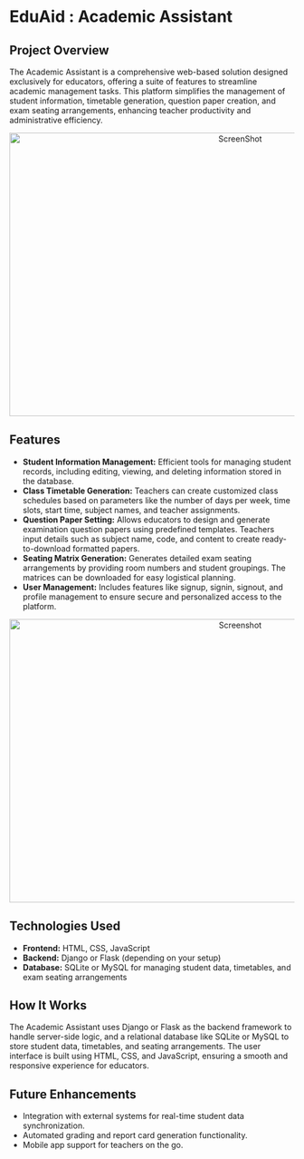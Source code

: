 <h1>EduAid : Academic Assistant</h1>

<h2>Project Overview</h2>
<p>The Academic Assistant is a comprehensive web-based solution designed exclusively for educators, offering a suite of features to streamline academic management tasks. This platform simplifies the management of student information, timetable generation, question paper creation, and exam seating arrangements, enhancing teacher productivity and administrative efficiency.</p>
<center><img src="https://github.com/user-attachments/assets/adce8daa-2c90-45c9-8647-0f6ecb4feda5" alt="ScreenShot" width="800" height="500"></center>
<h2>Features</h2>
<ul>
  <li><strong>Student Information Management:</strong> Efficient tools for managing student records, including editing, viewing, and deleting information stored in the database.</li>
  <li><strong>Class Timetable Generation:</strong> Teachers can create customized class schedules based on parameters like the number of days per week, time slots, start time, subject names, and teacher assignments.</li>
  <li><strong>Question Paper Setting:</strong> Allows educators to design and generate examination question papers using predefined templates. Teachers input details such as subject name, code, and content to create ready-to-download formatted papers.</li>
  <li><strong>Seating Matrix Generation:</strong> Generates detailed exam seating arrangements by providing room numbers and student groupings. The matrices can be downloaded for easy logistical planning.</li>
  <li><strong>User Management:</strong> Includes features like signup, signin, signout, and profile management to ensure secure and personalized access to the platform.</li>
</ul><center>
<img src="https://github.com/user-attachments/assets/d753c242-9f09-4772-ae68-b973e70ae4c6" alt="Screenshot" width="800" height="500" ></center>

<h2>Technologies Used</h2>
<ul>
  <li><strong>Frontend:</strong> HTML, CSS, JavaScript</li>
  <li><strong>Backend:</strong> Django or Flask (depending on your setup)</li>
  <li><strong>Database:</strong> SQLite or MySQL for managing student data, timetables, and exam seating arrangements</li>
</ul>

<h2>How It Works</h2>
<p>The Academic Assistant uses Django or Flask as the backend framework to handle server-side logic, and a relational database like SQLite or MySQL to store student data, timetables, and seating arrangements. The user interface is built using HTML, CSS, and JavaScript, ensuring a smooth and responsive experience for educators.</p>

<h2>Future Enhancements</h2>
<ul>
  <li>Integration with external systems for real-time student data synchronization.</li>
  <li>Automated grading and report card generation functionality.</li>
  <li>Mobile app support for teachers on the go.</li>
</ul>

